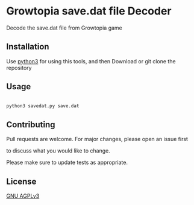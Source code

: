 # Growtopia save.dat file Decoder

Decode the save.dat file from Growtopia game

## Installation

Use [python3](https://python.org) for using this tools, and then Download or git clone the repository

## Usage

```bash

python3 savedat.py save.dat

```

## Contributing

Pull requests are welcome. For major changes, please open an issue first

to discuss what you would like to change.

Please make sure to update tests as appropriate.

## License

[GNU AGPLv3](https://choosealicense.com/licenses/agpl-3.0/)

